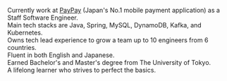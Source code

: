 Currently work at [PayPay](https://paypay.ne.jp/) (Japan's No.1 mobile payment application) as a Staff Software Engineer.  
Main tech stacks are Java, Spring, MySQL, DynamoDB, Kafka, and Kubernetes.  
Owns tech lead experience to grow a team up to 10 engineers from 6 countries.  
Fluent in both English and Japanese.  
Earned Bachelor's and Master's degree from The University of Tokyo.  
A lifelong learner who strives to perfect the basics.  
